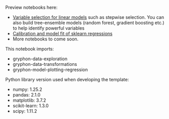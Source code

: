 Preview notebooks here:
- [Variable selection for linear models](https://github.com/ow-gryphon/gryphon-regression-sklearn/blob/main/template/notebooks/regression/%5Btemplate%5D%20sklearn%20Linear%20Model%20Variable%20Selection.ipynb) such as stepwise selection. You can also build tree-ensemble models (random forest, gradient boosting etc.) to help identify powerful variables
- [Calibration and model fit of sklearn regressions](https://github.com/ow-gryphon/gryphon-regression-sklearn/blob/main/template/notebooks/regression/%5Btemplate%5D%20sklearn%20Model%20Calibration%20and%20Fit.ipynb)
- More notebooks to come soon.

This notebook imports:
- gryphon-data-exploration
- gryphon-data-transformations
- gryphon-model-plotting-regression

Python library version used when developing the template:
- numpy: 1.25.2
- pandas: 2.1.0
- matplotlib: 3.7.2
- scikit-learn: 1.3.0
- scipy: 1.11.2
